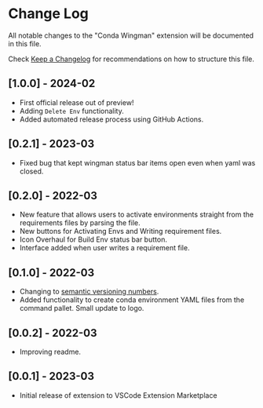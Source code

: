 # Change Log

All notable changes to the "Conda Wingman" extension will be documented in this file.

Check [Keep a Changelog](http://keepachangelog.com/) for recommendations on how to structure this file.

## [1.0.0] - 2024-02
- First official release out of preview!
- Adding `Delete Env` functionality.
- Added automated release process using GitHub Actions.

## [0.2.1] - 2023-03
- Fixed bug that kept wingman status bar items open even when yaml was closed.

## [0.2.0] - 2022-03
- New feature that allows users to activate environments straight from the requirements files by parsing the file.
- New buttons for Activating Envs and Writing requirement files.
- Icon Overhaul for Build Env status bar button.
- Interface added when user writes a requirement file.

## [0.1.0] - 2022-03
- Changing to [semantic versioning numbers](https://semver.org/).
- Added functionality to create conda environment YAML files from the command pallet. Small update to logo.

## [0.0.2] - 2022-03
- Improving readme.

## [0.0.1] - 2023-03
- Initial release of extension to VSCode Extension Marketplace